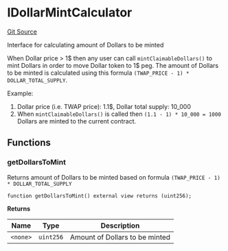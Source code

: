# IDollarMintCalculator
[Git Source](https://github.com/ubiquity/ubiquity-dollar/blob/0cae71618450aff584ed3369a18e2ba12900dc6b/src/dollar/interfaces/IDollarMintCalculator.sol)

Interface for calculating amount of Dollars to be minted

When Dollar price > 1$ then any user can call `mintClaimableDollars()` to mint Dollars
in order to move Dollar token to 1$ peg. The amount of Dollars to be minted is calculated
using this formula `(TWAP_PRICE - 1) * DOLLAR_TOTAL_SUPPLY`.

Example:
1. Dollar price (i.e. TWAP price): 1.1$, Dollar total supply: 10_000
2. When `mintClaimableDollars()` is called then `(1.1 - 1) * 10_000 = 1000` Dollars are minted
to the current contract.


## Functions
### getDollarsToMint

Returns amount of Dollars to be minted based on formula `(TWAP_PRICE - 1) * DOLLAR_TOTAL_SUPPLY`


```solidity
function getDollarsToMint() external view returns (uint256);
```
**Returns**

|Name|Type|Description|
|----|----|-----------|
|`<none>`|`uint256`|Amount of Dollars to be minted|


